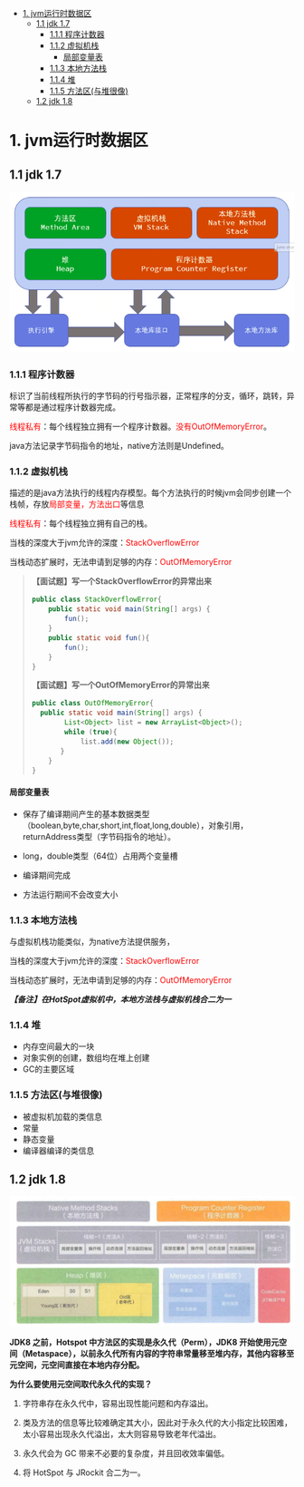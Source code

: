 <!-- TOC depthFrom:1 depthTo:6 withLinks:1 updateOnSave:1 orderedList:0 -->

- [1. jvm运行时数据区](#1-jvm运行时数据区)
	- [1.1 jdk 1.7](#11-jdk-17)
		- [1.1.1 程序计数器](#111-程序计数器)
		- [1.1.2 虚拟机栈](#112-虚拟机栈)
			- [局部变量表](#局部变量表)
		- [1.1.3 本地方法栈](#113-本地方法栈)
		- [1.1.4 堆](#114-堆)
		- [1.1.5 方法区(与堆很像)](#115-方法区与堆很像)
	- [1.2 jdk 1.8](#12-jdk-18)

<!-- /TOC -->
# 1. jvm运行时数据区

## 1.1 jdk 1.7

<img src="assets/jvm内存区域.assets/image-20200910172732851.png" style="zoom:0.8">

### 1.1.1 程序计数器

标识了当前线程所执行的字节码的行号指示器，正常程序的分支，循环，跳转，异常等都是通过程序计数器完成。

<font color=#FF0000>线程私有</font>：每个线程独立拥有一个程序计数器。<font color=#FF0000>没有OutOfMemoryError</font>。

java方法记录字节码指令的地址，native方法则是Undefined。



### 1.1.2 虚拟机栈

描述的是java方法执行的线程内存模型。每个方法执行的时候jvm会同步创建一个栈帧，存放<font color=#FF0000>局部变量，方法出口</font>等信息

<font color=#FF0000>线程私有</font>：每个线程独立拥有自己的栈。

当栈的深度大于jvm允许的深度：<font color=#FF0000>StackOverflowError</font>

当栈动态扩展时，无法申请到足够的内存：<font color=#FF0000>OutOfMemoryError</font>

> **【面试题】写一个StackOverflowError的异常出来**
>
> ```java
> public class StackOverflowError{
>     public static void main(String[] args) {
>         fun();
>     }
>     public static void fun(){
>         fun();
>     }
> }
>
> ```
>
> **【面试题】写一个OutOfMemoryError的异常出来**
>
> ```java
> public class OutOfMemoryError{
> 	public static void main(String[] args) {
>         List<Object> list = new ArrayList<Object>();
>         while (true){
>             list.add(new Object());
>        }
>     }
> }
> ```
>
>



#### 局部变量表

- 保存了编译期间产生的基本数据类型（boolean,byte,char,short,int,float,long,double），对象引用，returnAddress类型（字节码指令的地址）。

- long，double类型（64位）占用两个变量槽
- 编译期间完成
- 方法运行期间不会改变大小

### 1.1.3 本地方法栈

与虚拟机栈功能类似，为native方法提供服务，

当栈的深度大于jvm允许的深度：<font color=#FF0000>StackOverflowError</font>

当栈动态扩展时，无法申请到足够的内存：<font color=#FF0000>OutOfMemoryError</font>

***【备注】在HotSpot虚拟机中，本地方法栈与虚拟机栈合二为一***

### 1.1.4 堆

- 内存空间最大的一块
- 对象实例的创建，数组均在堆上创建
- GC的主要区域

### 1.1.5 方法区(与堆很像)

- 被虚拟机加载的类信息
- 常量
- 静态变量
- 编译器编译的类信息



## 1.2 jdk 1.8

<img src = 'assets/jvm内存区域.assets/image-20200910214830049.png'>



**JDK8 之前，Hotspot 中方法区的实现是永久代（Perm），JDK8 开始使用元空间（Metaspace），以前永久代所有内容的字符串常量移至堆内存，其他内容移至元空间，元空间直接在本地内存分配。**

**为什么要使用元空间取代永久代的实现？**

1. 字符串存在永久代中，容易出现性能问题和内存溢出。

2. 类及方法的信息等比较难确定其大小，因此对于永久代的大小指定比较困难，太小容易出现永久代溢出，太大则容易导致老年代溢出。
3. 永久代会为 GC 带来不必要的复杂度，并且回收效率偏低。
4. 将 HotSpot 与 JRockit 合二为一。
